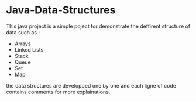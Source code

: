 # Java-Data-Structures
This java project is a simple poject for demonstrate the deffirent structure of data such as :
* Arrays
* Linked Lists
* Stack
* Queue
* Set
* Map

the data structures are developped one by one and each ligne of code contains comments for more explainations.
